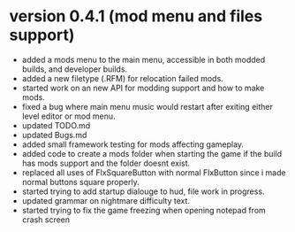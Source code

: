 # version 0.4.1 (mod menu and files support)

- added a mods menu to the main menu, accessible in both modded builds, and developer builds.
- added a new filetype (.RFM) for relocation failed mods.
- started work on an new API for modding support and how to make mods.
- fixed a bug where main menu music would restart after exiting either level editor or mod menu.
- updated TODO.md
- updated Bugs.md
- added small framework testing for mods affecting gameplay.
- added code to create a mods folder when starting the game if the build has mods support and the folder doesnt exist.
- replaced all uses of FlxSquareButton with normal FlxButton since i made normal buttons square properly.
- started trying to add startup dialouge to hud, file work in progress.
- updated grammar on nightmare difficulty text.
- started trying to fix the game freezing when opening notepad from crash screen
